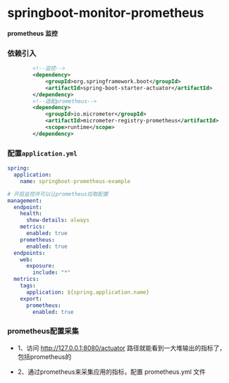 # springboot-monitor-prometheus

**prometheus 监控**


### 依赖引入

```xml
        <!--监控-->
        <dependency>
            <groupId>org.springframework.boot</groupId>
            <artifactId>spring-boot-starter-actuator</artifactId>
        </dependency>
        <!--适配prometheus-->
        <dependency>
            <groupId>io.micrometer</groupId>
            <artifactId>micrometer-registry-prometheus</artifactId>
            <scope>runtime</scope>
        </dependency>
```

### 配置`application.yml`

```yaml
spring:
  application:
    name: springboot-prometheus-example

# 开启监控并可以让prometheus拉取配置
management:
  endpoint:
    health:
      show-details: always
    metrics:
      enabled: true
    prometheus:
      enabled: true
  endpoints:
    web:
      exposure:
        include: "*"
  metrics:
    tags:
      application: ${spring.application.name}
    export:
      prometheus:
        enabled: true

```

### prometheus配置采集

- 1、访问 http://127.0.0.1:8080/actuator 路径就能看到一大堆输出的指标了，包括prometheus的
  
- 2、通过prometheus来采集应用的指标，配置 prometheus.yml 文件
